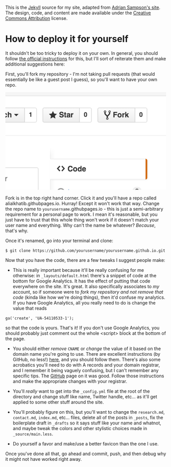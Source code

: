 This is the [Jekyll][] source for my site, adapted from [Adrian Sampson's site][asampson]. The design, code, and content are made available under the [Creative Commons Attribution][cc-by] license.

# How to deploy it for yourself

It shouldn't be too tricky to deploy it on your own. In general, you should follow [the official instructions][] for this, but I'll sort of reiterate them and make additional suggestions here:

First, you'll fork my repository - I'm not taking pull requests (that would essentially be like a guest post I guess), so you'll want to have your own repo.

![guide image][image]

Fork is in the top right hand corner. Click it and you'll have a repo called alialkhatib.githubpages.io. Hurray! Except it won't work that way. Change the repo name to `yourusername`.githubpages.io - this is just a semi-arbitrary requirement for a personal page to work. I mean it's reasonable, but you just have to trust that this whole thing won't work if it doesn't match your user name and everything. Why can't the name be whatever? *Because*, that's why.

Once it's renamed, go into your terminal and clone:

```
$ git clone https://github.com/yourusername/yourusername.github.io.git
```

Now that you have the code, there are a few tweaks I suggest people make:

- This is really important because it'll be really confusing for me otherwise: in `_layouts/default.html` there's a snippet of code at the bottom for Google Analytics. It has the effect of putting that code everywhere on the site. It's great. It also specifically associates to *my* account, so if someone were to *fork my repository and not remove that code* (kinda like how we're doing things), then it'd confuse my analytics. If you have Google Analytics, all you really need to do is change the value that reads

```
ga('create', 'UA-54110533-1');
```

so that the code is yours. That's it! If you don't use Google Analytics, you should probably just comment out the whole \<script\> block at the bottom of the page.

- You should either *remove* `CNAME` or *change* the value of it based on the domain name you're going to use. There are excellent instructions (by GitHub, no less!) [here][custom domain instructions], and you should follow them. There's also some acrobatics you'll need to do with A records and your domain registrar, and I remember it being vaguely confusing, but I can't remember any specific tips. The [GitHub][A record stuff] page on it was good. Follow those instructions and make the appropriate changes with your registrar.

- You'll *really* want to get into the `_config.yml` file at the root of the directory and change stuff like name, Twitter handle, etc... as it'll get applied to some other stuff around the site.

- You'll probably figure on this, but you'll want to change the `research.md`, `contact.md`, `index.md`, etc... files, delete all of the posts in `_posts`, fix the boilerplate draft in `_drafts` so it says stuff like your name and whatnot, and maybe tweak the colors and other stylistic choices made in `_source/main.less`.

- Do yourself a favor and make/use a better favicon than the one I use.

Once you've done all that, go ahead and commit, push, and then debug why it might not have worked right away.


[cc-by]: http://creativecommons.org/licenses/by/3.0/us/
[Jekyll]: http://jekyllrb.com
[asampson]: https://homes.cs.washington.edu/~asampson/
[the official instructions]: https://pages.github.com/
[image]: /media/fork.png
[custom domain instructions]: https://help.github.com/articles/setting-up-a-custom-domain-with-github-pages/
[general aid]: https://help.github.com/categories/github-pages-basics/
[A record stuff]: https://help.github.com/articles/tips-for-configuring-an-a-record-with-your-dns-provider/